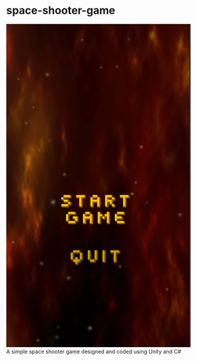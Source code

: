 # space-shooter-game
![alt text](https://raw.githubusercontent.com/lankiz/space-shooter-game/master/lasermain.png)
A simple space shooter game designed and coded using Unity and C#
